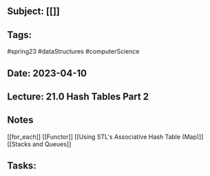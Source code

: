 ## Subject: [[]]
## Tags:
#spring23 #dataStructures #computerScience 
## Date: 2023-04-10
## Lecture: 21.0 Hash Tables Part 2

## Notes
[[for_each]]
[[Functor]]
[[Using STL's Associative Hash Table (Map)]]
[[Stacks and Queues]]

## Tasks: